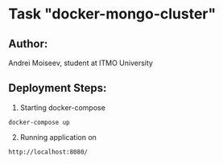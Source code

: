 # Task "docker-mongo-cluster"

## Author:
Andrei Moiseev, student at ITMO University

## Deployment Steps:
1. Starting docker-compose

```
docker-compose up 
```
2. Running application on 

```
http://localhost:8080/
```

